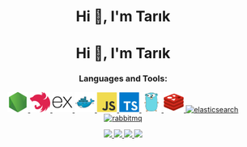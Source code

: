 <h1 align="center">Hi 👋, I'm Tarık</h1>
<p></p>
<h1 align="center">Hi 👋, I'm Tarık</h1>

<h3 align="center">Languages and Tools:</h3>
<p align="center">
  <a href="https://nodejs.org" target="_blank">
    <img src="https://raw.githubusercontent.com/devicons/devicon/master/icons/nodejs/nodejs-original.svg" alt="nodejs" width="40" height="40"/>
  </a>
  <a href="https://nestjs.com/" target="_blank">
    <img src="https://raw.githubusercontent.com/devicons/devicon/master/icons/nestjs/nestjs-plain.svg" alt="nestjs" width="40" height="40"/>
  </a>
  <a href="https://expressjs.com" target="_blank">
    <img src="https://raw.githubusercontent.com/devicons/devicon/master/icons/express/express-original.svg" alt="express" width="40" height="40"/>
  </a>
  <a href="https://www.docker.com/" target="_blank">
    <img src="https://raw.githubusercontent.com/devicons/devicon/master/icons/docker/docker-original.svg" alt="docker" width="40" height="40"/>
  </a>
  <a href="https://developer.mozilla.org/en-US/docs/Web/JavaScript" target="_blank">
    <img src="https://raw.githubusercontent.com/devicons/devicon/master/icons/javascript/javascript-original.svg" alt="javascript" width="40" height="40"/>
  </a>
  <a href="https://www.typescriptlang.org/" target="_blank">
    <img src="https://raw.githubusercontent.com/devicons/devicon/master/icons/typescript/typescript-original.svg" alt="typescript" width="40" height="40"/>
  </a>
  <a href="https://golang.org" target="_blank">
    <img src="https://raw.githubusercontent.com/devicons/devicon/master/icons/go/go-original.svg" alt="go" width="40" height="40"/>
  </a>
  <a href="https://redis.io" target="_blank">
    <img src="https://raw.githubusercontent.com/devicons/devicon/master/icons/redis/redis-original.svg" alt="redis" width="40" height="40"/>
  </a>
  <a href="https://www.elastic.co" target="_blank">
    <img src="https://www.vectorlogo.zone/logos/elastic/elastic-icon.svg" alt="elasticsearch" width="40" height="40"/>
  </a>
  <a href="https://www.rabbitmq.com" target="_blank">
    <img src="https://www.vectorlogo.zone/logos/rabbitmq/rabbitmq-icon.svg" alt="rabbitmq" width="40" height="40"/>
  </a>
</p>

<p align="center">
  <a href="https://github.com/TarikSogukpinar" target="_blank">
    <img src="https://img.shields.io/github/followers/TarikSogukpinar?label=Follow&style=social"/>
  </a>
  <a href="https://www.linkedin.com/in/tarik-sogukpinar/" target="_blank">
    <img src="https://img.shields.io/badge/-LinkedIn-blue?style=flat&logo=Linkedin&logoColor=white"/>
  </a>
  <a href="mailto:contact@tariksogukpinar.dev" target="_blank">
    <img src="https://img.shields.io/badge/-Email-red?style=flat&logo=gmail&logoColor=white"/>
  </a>
  <a href="https://tariksogukpinar.medium.com/" target="_blank">
    <img src="https://img.shields.io/badge/-Medium-black?style=flat&logo=medium&logoColor=white"/>
  </a>
</p>

